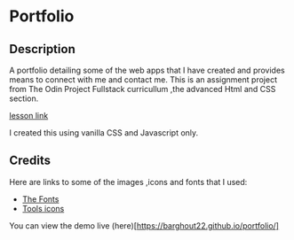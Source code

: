 # Portfolio

## Description

A portfolio detailing some of the web apps that I have created and provides means to connect with me and contact me.
This is an assignment project from The Odin Project Fullstack curricullum ,the advanced Html and CSS section.

[lesson link](https://www.theodinproject.com/lessons/node-path-advanced-html-and-css-personal-portfolio)

I created this using vanilla CSS and Javascript only.

## Credits

Here are links to some of the images ,icons and fonts that I used:

- [The Fonts](https://fonts.google.com/?query=neon)
- [Tools icons](https://devicon.dev/)

You can view the demo live (here)[https://barghout22.github.io/portfolio/]
